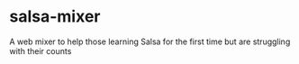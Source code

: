 # salsa-mixer
A web mixer to help those learning Salsa for the first time but are struggling with their counts
